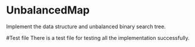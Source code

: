 # UnbalancedMap
Implement the data structure and unbalanced binary search tree.

#Test file
There is a test file for testing all the implementation successfully. 

